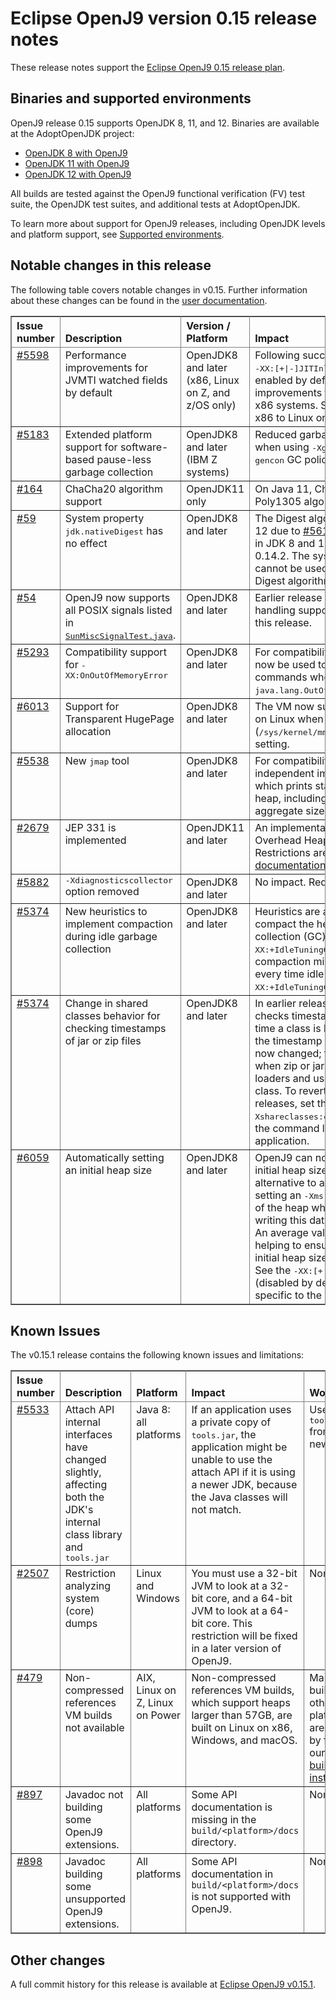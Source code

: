 <!--
* Copyright IBM Corp. and others 2019
*
* This program and the accompanying materials are made
* available under the terms of the Eclipse Public License 2.0
* which accompanies this distribution and is available at
* https://www.eclipse.org/legal/epl-2.0/ or the Apache
* License, Version 2.0 which accompanies this distribution and
* is available at https://www.apache.org/licenses/LICENSE-2.0.
*
* This Source Code may also be made available under the
* following Secondary Licenses when the conditions for such
* availability set forth in the Eclipse Public License, v. 2.0
* are satisfied: GNU General Public License, version 2 with
* the GNU Classpath Exception [1] and GNU General Public
* License, version 2 with the OpenJDK Assembly Exception [2].
*
* [1] https://www.gnu.org/software/classpath/license.html
* [2] https://openjdk.org/legal/assembly-exception.html
*
* SPDX-License-Identifier: EPL-2.0 OR Apache-2.0 OR GPL-2.0-only WITH Classpath-exception-2.0 OR GPL-2.0-only WITH OpenJDK-assembly-exception-1.0
-->

# Eclipse OpenJ9 version 0.15 release notes

These release notes support the [Eclipse OpenJ9 0.15 release plan](https://projects.eclipse.org/projects/technology.openj9/releases/0.15/plan).

## Binaries and supported environments

OpenJ9 release 0.15 supports OpenJDK 8, 11, and 12. Binaries are available at the AdoptOpenJDK project:

- [OpenJDK 8 with OpenJ9](https://adoptopenjdk.net/archive.html?variant=openjdk8&jvmVariant=openj9)
- [OpenJDK 11 with OpenJ9](https://adoptopenjdk.net/archive.html?variant=openjdk11&jvmVariant=openj9)
- [OpenJDK 12 with OpenJ9](https://adoptopenjdk.net/archive.html?variant=openjdk12&jvmVariant=openj9)

All builds are tested against the OpenJ9 functional verification (FV) test suite, the OpenJDK test suites, and additional tests at AdoptOpenJDK.

To learn more about support for OpenJ9 releases, including OpenJDK levels and platform support, see [Supported environments](https://eclipse.org/openj9/docs/openj9_support/index.html).


## Notable changes in this release

The following table covers notable changes in v0.15. Further information about these changes can be found in the [user documentation](https://www.eclipse.org/openj9/docs/version0.15/).

<table cellpadding="4" cellspacing="0" summary="" width="100%" rules="all" frame="border" border="1"><thead align="left">
<tr valign="bottom">
<th valign="bottom">Issue number</th>
<th valign="bottom">Description</th>
<th valign="bottom">Version / Platform</th>
<th valign="bottom">Impact</th>
</tr>
</thead>
<tbody>

<tr><td valign="top"><a href="https://github.com/eclipse-openj9/openj9/pull/5598">#5598</a></td>
<td valign="top">Performance improvements for JVMTI watched fields by default</td>
<td valign="top">OpenJDK8 and later (x86, Linux on Z, and z/OS only)</td>
<td valign="top">Following successful results, the experimental <tt>-XX:[+|-]JITInlineWatches</tt> option is now enabled by default, providing
performance improvements for JVMTI watched fields on x86 systems. Support is also extended from x86 to Linux on Z, and z/OS. </td>
</tr>

<tr><td valign="top"><a href="https://github.com/eclipse-openj9/openj9/pull/5183">#5183</a></td>
<td valign="top">Extended platform support for software-based pause-less garbage collection</td>
<td valign="top">OpenJDK8 and later (IBM Z systems)</td>
<td valign="top">Reduced garbage collection pause times when using <tt>-Xgc:concurrentScavenge</tt> with the <tt>gencon</tt> GC policy for Linux on Z systems. </td>
</tr>

<tr><td valign="top"><a href="https://github.com/ibmruntimes/openj9-openjdk-jdk11/pull/164">#164</a></td>
<td valign="top">ChaCha20 algorithm support </td>
<td valign="top">OpenJDK11 only</td>
<td valign="top">On Java 11, ChaCha20 and ChaCha20-Poly1305 algorithms can now use OpenSSL. </td>
</tr>

<tr><td valign="top"><a href="https://github.com/ibmruntimes/openj9-openjdk-jdk12/pull/59">#59</a></td>
<td valign="top">System property <tt>jdk.nativeDigest</tt> has no effect</td>
<td valign="top">OpenJDK8 and later</td>
<td valign="top">The Digest algorithm is now disabled for JDK 12 due to <a href="https://github.com/eclipse-openj9/openj9/issues/5611">#5611</a>. The algorithm was disabled in JDK 8 and 11 in Eclipse OpenJ9 release 0.14.2. The system property <tt>jdk.nativeDigest</tt> cannot be used to enable the use of the Digest algorithm with OpenSSL. </td>
</tr>

<tr><td valign="top"><a href="https://github.com/eclipse-openj9/openj9/issues/54">#54</a></td>
<td valign="top">OpenJ9 now supports all POSIX signals listed in <a href="https://github.com/ibmruntimes/openj9-openjdk-jdk/blob/openj9/test/jdk/sun/misc/SunMiscSignalTest.java"><tt>SunMiscSignalTest.java</tt></a>.</td>
<td valign="top">OpenJDK8 and later</td>
<td valign="top">Earlier release notes reported gaps in signal handling support, which are now resolved in this release. </td>
</tr>

<tr><td valign="top"><a href="https://github.com/eclipse-openj9/openj9/pull/5239">#5293</a></td>
<td valign="top">Compatibility support for <tt>-XX:OnOutOfMemoryError</tt></td>
<td valign="top">OpenJDK8 and later</td>
<td valign="top">For compatibility with HotSpot, this option can now be used to run a command or list of commands when a
<tt>java.lang.OutOfMemoryError</tt> exception occurs. </td>
</tr>

<tr><td valign="top"><a href="https://github.com/eclipse-openj9/openj9/pull/6013">#6013</a></td>
<td valign="top">Support for Transparent HugePage allocation</td>
<td valign="top">OpenJDK8 and later</td>
<td valign="top">The VM now supports Transparent HugePage on Linux when you use the <tt>madvise</tt> (<tt>/sys/kernel/mm/transparent_hugepage/enabled</tt>) setting. </td>
</tr>

<tr><td valign="top"><a href="https://github.com/eclipse-openj9/openj9/pull/5538">#5538</a></td>
<td valign="top">New <tt>jmap</tt> tool</td>
<td valign="top">OpenJDK8 and later</td>
<td valign="top">For compatibility, OpenJ9 includes an independent implementation of the <tt>jmap</tt> tool, which
prints statistics about classes on the heap, including number of objects and aggregate size.</td>
</tr>

<tr><td valign="top"><a href="https://github.com/eclipse-openj9/openj9/pull/2679">#2679</a></td>
<td valign="top">JEP 331 is implemented</td>
<td valign="top">OpenJDK11 and later</td>
<td valign="top">An implementation of <a href="https://openjdk.org/jeps/331">JEP 331</a> (Low-Overhead Heap Profiling) is now available. Restrictions are detailed in the <a href="https://www.eclipse.org/openj9/docs/version0.15/">user documentation</a>. </td>
</tr>

<tr><td valign="top"><a href="https://github.com/eclipse-openj9/openj9/pull/5882">#5882</a></td>
<td valign="top"><tt>-Xdiagnosticscollector</tt> option removed</td>
<td valign="top">OpenJDK8 and later</td>
<td valign="top">No impact. Redundant option removed.</td>
</tr>

<tr><td valign="top"><a href="https://github.com/eclipse-openj9/openj9/issues/5374">#5374</a></td>
<td valign="top">New heuristics to implement compaction during idle garbage collection</td>
<td valign="top">OpenJDK8 and later</td>
<td valign="top">Heuristics are added to automatically compact the heap during idle garbage collection (GC) processing. Therefore, if
<tt>-XX:+IdleTuningGCOnIdle</tt> is enabled, compaction might occur. To force compaction every time idle GC operations take place,
<tt>-XX:+IdleTuningCompactOnIdle</tt> must be enabled. </td>
</tr>

<tr><td valign="top"><a href="https://github.com/eclipse-openj9/openj9/issues/5374">#5374</a></td>
<td valign="top">Change in shared classes behavior for checking timestamps of jar or zip files</td>
<td valign="top">OpenJDK8 and later</td>
<td valign="top">In earlier releases, the shared classes cache checks timestamps of jar or zip files every time a class is loaded and reloads a class if the timestamp has changed. This behavior is now changed; timestamps are checked only when zip or jar files are added to class loaders and used for the first time to look for a class.
To revert to the behavior of earlier releases, set the <tt>-Xshareclasses:checkURLTimestamps</tt> option on the command line when you start your application. </td>
</tr>

<tr><td valign="top"><a href="https://github.com/eclipse-openj9/openj9/issues/6059">#6059</a></td>
<td valign="top">Automatically setting an initial heap size</td>
<td valign="top">OpenJDK8 and later</td>
<td valign="top">OpenJ9 can now learn and set an appropriate initial heap size for an application as an alternative to a user manually sizing and setting an <tt>-Xms</tt> value. The VM records the size of the heap when startup processing ends, writing this data to the shared classes cache. An average value is set over a few restarts, helping to ensure that the value used for the initial heap size is as accurate as possible. See the <tt>-XX:[+|-]useGCStartupHints</tt> option (disabled by default). The hint
recorded is specific to the application command line.</td>
</tr>

</table>


## Known Issues

The v0.15.1 release contains the following known issues and limitations:

<table cellpadding="4" cellspacing="0" summary="" width="100%" rules="all" frame="border" border="1">
<thead align="left">
<tr valign="bottom">
<th valign="bottom">Issue number</th>
<th valign="bottom">Description</th>
<th valign="bottom">Platform</th>
<th valign="bottom">Impact</th>
<th valign="bottom">Workaround</th>
</tr>
</thead>
<tbody>

<tr><td valign="top"><a href="https://github.com/eclipse-openj9/openj9/issues/5533">#5533</a></td>
<td valign="top">Attach API internal interfaces have changed slightly, affecting both the JDK's internal class library and <tt>tools.jar</tt></td>
<td valign="top">Java 8: all platforms</td>
<td valign="top">If an application uses a private copy of <tt>tools.jar</tt>, the application might be unable to use the attach API if it is using a newer JDK, because the Java classes will not match.</td>
<td valign="top">Use the <tt>tools.jar</tt> from the newer JDK.</td>
</tr>

<tr><td valign="top"><a href="https://github.com/eclipse-openj9/openj9/issues/2507">#2507</a></td>
<td valign="top">Restriction analyzing system (core) dumps</td>
<td valign="top">Linux and Windows</td>
<td valign="top">You must use a 32-bit JVM to look at a 32-bit core, and a 64-bit JVM to look at a 64-bit core. This restriction will be fixed in a later version of OpenJ9.</td>
<td valign="top">None</td>
</tr>

<tr><td valign="top"><a href="https://github.com/eclipse-openj9/openj9/issues/479">#479</a></td>
<td valign="top">Non-compressed references VM builds not available</td>
<td valign="top">AIX, Linux on Z, Linux on Power</td>
<td valign="top">Non-compressed references VM builds, which support heaps larger than 57GB, are built on Linux on x86, Windows, and macOS. </td>
<td valign="top">Manual builds on other platforms are possible by following our <a href="https://github.com/eclipse-openj9/openj9/blob/master/buildenv/Build_Instructions_V8.md">detailed build instructions</a>.</td>
</tr>

<tr><td valign="top"><a href="https://github.com/eclipse-openj9/openj9/issues/897">#897</a></td>
<td valign="top">Javadoc not building some OpenJ9 extensions.</td>
<td valign="top">All platforms</td>
<td valign="top">Some API documentation is missing in the <code>build/&lt;platform&gt;/docs</code> directory.</td>
<td valign="top">None</td>
</tr>

<tr><td valign="top"><a href="https://github.com/eclipse-openj9/openj9/issues/898">#898</a></td>
<td valign="top">Javadoc building some unsupported OpenJ9 extensions.</td>
<td valign="top">All platforms</td>
<td valign="top">Some API documentation in <code>build/&lt;platform&gt;/docs</code> is not supported with OpenJ9.</td>
<td valign="top">None</td>
</tr>

</tbody>
</table>


## Other changes

A full commit history for this release is available at [Eclipse OpenJ9 v0.15.1](https://github.com/eclipse-openj9/openj9/releases/tag/openj9-0.15.1).
